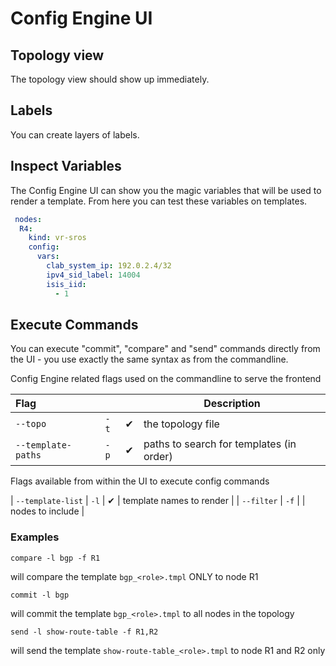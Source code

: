

# Config Engine UI

<!--@include:  ../.vitepress/snippet/start-ui.md -->

## Topology view

The topology view should show up immediately.

## Labels

You can create layers of labels.

## Inspect Variables

The Config Engine UI can show you the magic variables that will be used to render a template.
From here you can test these variables on templates.

<script setup>
    import MagicVars from '../.vitepress/components/magic_vars_ui.vue';
</script>

<magic-vars>

```yaml
 nodes:
  R4:
    kind: vr-sros
    config:
      vars:
        clab_system_ip: 192.0.2.4/32
        ipv4_sid_label: 14004
        isis_iid:
          - 1
```

</magic-vars>

## Execute Commands

You can execute "commit", "compare" and "send" commands directly from the UI - you use exactly the same syntax as from the commandline.

Config Engine related flags used on the commandline to serve the frontend

| Flag               |      |     | Description                              |
| :----------------- | ---- | --- | ---------------------------------------- |
| `--topo`           | `-t` | ✔   | the topology file                        |
| `--template-paths` | `-p` | ✔   | paths to search for templates (in order) |

Flags available from within the UI to execute config commands

| `--template-list`  | `-l` | ✔   | template names to render                      |
| `--filter`         | `-f` |     | nodes to include                              |

### Examples

```
compare -l bgp -f R1
```

will compare the template `bgp_<role>.tmpl` ONLY to node R1


```
commit -l bgp
```

will commit the template `bgp_<role>.tmpl` to all nodes in the topology


```
send -l show-route-table -f R1,R2
```

will send the template `show-route-table_<role>.tmpl` to node R1 and R2 only


